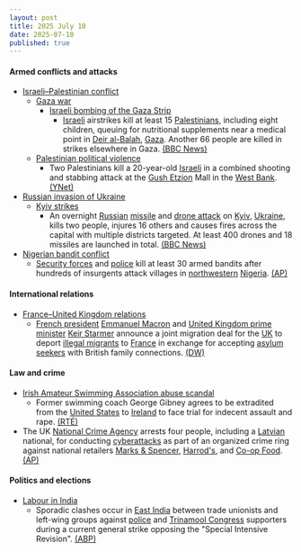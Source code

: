 ```yaml
---
layout: post
title: 2025 July 10
date: 2025-07-10
published: true
---
```



#### Armed conflicts and attacks

* [Israeli–Palestinian conflict](https://en.wikipedia.org/wiki/Israeli%E2%80%93Palestinian_conflict "Israeli–Palestinian conflict")
  * [Gaza war](https://en.wikipedia.org/wiki/Gaza_war "Gaza war")
    * [Israeli bombing of the Gaza Strip](https://en.wikipedia.org/wiki/Israeli_bombing_of_the_Gaza_Strip "Israeli bombing of the Gaza Strip")
      * [Israeli](https://en.wikipedia.org/wiki/Israel "Israel") airstrikes kill at least 15 [Palestinians](https://en.wikipedia.org/wiki/Palestinians "Palestinians"), including eight children, queuing for nutritional supplements near a medical point in [Deir al-Balah](https://en.wikipedia.org/wiki/Deir_al-Balah "Deir al-Balah"), [Gaza](https://en.wikipedia.org/wiki/Gaza_Strip "Gaza Strip"). Another 66 people are killed in strikes elsewhere in Gaza. [(BBC News)](https://www.bbc.com/news/articles/c4gd01g1gxro)
  * [Palestinian political violence](https://en.wikipedia.org/wiki/Palestinian_political_violence "Palestinian political violence")
    * Two Palestinians kill a 20-year-old [Israeli](https://en.wikipedia.org/wiki/Israel "Israel") in a combined shooting and stabbing attack at the [Gush Etzion](https://en.wikipedia.org/wiki/Gush_Etzion "Gush Etzion") Mall in the [West Bank](https://en.wikipedia.org/wiki/West_Bank "West Bank"). [(YNet)](https://www.ynetnews.com/article/hyyvb76reg#autoplay)
* [Russian invasion of Ukraine](https://en.wikipedia.org/wiki/Russian_invasion_of_Ukraine "Russian invasion of Ukraine")
  * [Kyiv strikes](https://en.wikipedia.org/wiki/Kyiv_strikes_%282022%E2%80%93present%29 "Kyiv strikes (2022–present)")
    * An overnight [Russian](https://en.wikipedia.org/wiki/Russian_Armed_Forces "Russian Armed Forces") [missile](https://en.wikipedia.org/wiki/Missile "Missile") and [drone attack](https://en.wikipedia.org/wiki/Drone_warfare "Drone warfare") on [Kyiv](https://en.wikipedia.org/wiki/Kyiv "Kyiv"), [Ukraine](https://en.wikipedia.org/wiki/Ukraine "Ukraine"), kills two people, injures 16 others and causes fires across the capital with multiple districts targeted. At least 400 drones and 18 missiles are launched in total. [(BBC News)](https://www.bbc.com/news/articles/cj3rvpe06rxo)
* [Nigerian bandit conflict](https://en.wikipedia.org/wiki/Nigerian_bandit_conflict "Nigerian bandit conflict")
  * [Security forces](https://en.wikipedia.org/wiki/Nigerian_Armed_Forces "Nigerian Armed Forces") and [police](https://en.wikipedia.org/wiki/Nigeria_Police_Force "Nigeria Police Force") kill at least 30 armed bandits after hundreds of insurgents attack villages in [northwestern](https://en.wikipedia.org/wiki/North_West_%28Nigeria%29 "North West (Nigeria)") [Nigeria](https://en.wikipedia.org/wiki/Nigeria "Nigeria"). [(AP)](https://apnews.com/article/nigeria-northwest-attack-gunmen-59c721acbb08101f741aa92ce885cf16)

#### International relations

* [France–United Kingdom relations](https://en.wikipedia.org/wiki/France%E2%80%93United_Kingdom_relations "France–United Kingdom relations")
  * [French president](https://en.wikipedia.org/wiki/President_of_France "President of France") [Emmanuel Macron](https://en.wikipedia.org/wiki/Emmanuel_Macron "Emmanuel Macron") and [United Kingdom prime minister](https://en.wikipedia.org/wiki/Prime_Minister_of_the_United_Kingdom "Prime Minister of the United Kingdom") [Keir Starmer](https://en.wikipedia.org/wiki/Keir_Starmer "Keir Starmer") announce a joint migration deal for the [UK](https://en.wikipedia.org/wiki/United_Kingdom "United Kingdom") to deport [illegal migrants](https://en.wikipedia.org/wiki/Illegal_immigration_to_the_United_Kingdom "Illegal immigration to the United Kingdom") to [France](https://en.wikipedia.org/wiki/France "France") in exchange for accepting [asylum seekers](https://en.wikipedia.org/wiki/Asylum_seeker "Asylum seeker") with British family connections. [(DW)](https://www.dw.com/en/france-and-uk-agree-to-joint-migration-deal/a-73233990)

#### Law and crime

* [Irish Amateur Swimming Association abuse scandal](https://en.wikipedia.org/wiki/Irish_Amateur_Swimming_Association#Abuse_scandals_and_abolition "Irish Amateur Swimming Association")
  * Former swimming coach George Gibney agrees to be extradited from the [United States](https://en.wikipedia.org/wiki/United_States "United States") to [Ireland](https://en.wikipedia.org/wiki/Republic_of_Ireland "Republic of Ireland") to face trial for indecent assault and rape. [(RTÉ)](https://www.rte.ie/news/2025/0710/1522869-george-gibney-court/)
* The UK [National Crime Agency](https://en.wikipedia.org/wiki/National_Crime_Agency "National Crime Agency") arrests four people, including a [Latvian](https://en.wikipedia.org/wiki/Latvia "Latvia") national, for conducting [cyberattacks](https://en.wikipedia.org/wiki/Cyberattack "Cyberattack") as part of an organized crime ring against national retailers [Marks & Spencer](https://en.wikipedia.org/wiki/Marks_%26_Spencer "Marks & Spencer"), [Harrod's](https://en.wikipedia.org/wiki/Harrod%27s "Harrod's"), and [Co-op Food](https://en.wikipedia.org/wiki/Co-op_Food "Co-op Food"). [(AP)](https://apnews.com/article/britain-cyberattack-retailers-arrests-9f9ea474a42acd147b81c5a7ff3ff05d)

#### Politics and elections

* [Labour in India](https://en.wikipedia.org/wiki/Labour_in_India "Labour in India")
  * Sporadic clashes occur in [East India](https://en.wikipedia.org/wiki/East_India "East India") between trade unionists and left-wing groups against [police](https://en.wikipedia.org/wiki/Police_of_India "Police of India") and [Trinamool Congress](https://en.wikipedia.org/wiki/Trinamool_Congress "Trinamool Congress") supporters during a current general strike opposing the "Special Intensive Revision". [(ABP)](https://news.abplive.com/cities/sporadic-violence-in-bengal-mahagathbandhan-muscle-in-patna-mark-general-strike-in-east-india-1786610)
